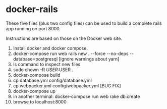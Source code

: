 # docker-rails

These five files (plus two config files) can be used to build a complete rails app running on port 8000.

Instructions are based on those on the Docker web site.

1. Install docker and docker compose.
2. docker-compose run web rails new . --force --no-deps --database=postgresql  [ignore warnings about yarn]
3. ls command to inspect new files
4. sudo chown -R $USER:$USER .
5. docker-compose build
6. cp database.yml config/database.yml
7. cp webpacker.yml config/webpacker.yml [BUG FIX] 
8. docker-compose up
9. in another terminal: docker-compose run web rake db:create
10. browse to localhost:8000
